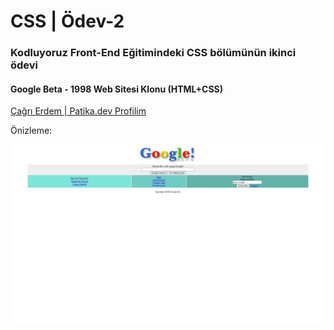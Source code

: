 # CSS | Ödev-2 

### Kodluyoruz Front-End Eğitimindeki CSS bölümünün ikinci ödevi

#### Google Beta - 1998 Web Sitesi Klonu (HTML+CSS)

[Çağrı Erdem | Patika.dev Profilim](https://app.patika.dev/cagrierdem)

Önizleme:

![Onizleme](img/onizleme.jpg)
 
